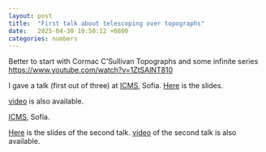 ```yaml
---
layout: post
title:  "First talk about telescoping over topographs"
date:   2025-04-30 10:50:12 +0800
categories: numbers
---
```

Better to start with Cormac C'Sullivan Topographs and some infinite series 
https://www.youtube.com/watch?v=1ZtSAlNT810

I gave a talk (first out of three) at [ICMS](https://icms.bg/event/three-lectures-on-binary-quadratic-forms-and-conways-topographs-by-nikita-kalinin-part-one/), Sofia.
[Here](/assets/numbers/telescopic_presentation1.pdf) is the slides.

[video](https://youtu.be/z7Pz33JyCuA) is also available.


[ICMS](https://icms.bg/event/three-lectures-on-binary-quadratic-forms-and-conways-topographs-by-nikita-kalinin-part-two/), Sofia.

[Here](/assets/numbers/telescopic_presentation2.pdf) is the slides of the second talk.
[video](https://youtu.be/OtvKQpH6yl8) of the second talk is also available.
